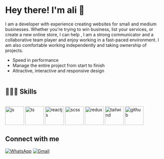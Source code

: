 <h1> Hey there! I'm ali 👋 </h1>

I am a developer with experience creating websites for small and medium businesses. Whether you're trying to win business, list your services, or create a new online store, I can help ,
I am a strong communicator and a collaborative team player and enjoy working in a fast-paced environment. I am also comfortable working independently and taking ownership of projects.
- Speed in performance
- Manage the entire project from start to finish
- Attractive, interactive and responsive design
  <br/>
  <br/>

<h2> 👨🏻‍💻 Skills </h2>

  <br/>
  <div>
      <img src="https://cdn-icons-png.freepik.com/256/381/381742.png?ga=GA1.1.398310697.1656575498&semt=ais" alt="js" width="60px"/>
     <img src="https://cdn-icons-png.freepik.com/256/919/919832.png?ga=GA1.1.398310697.1656575498&semt=ais" alt="ts" width="60px"/>
     <img src="https://cdn-icons-png.freepik.com/256/13101/13101870.png?ga=GA1.1.398310697.1656575498&semt=ais" alt="reactjs" width="60px"/>
     <img src="https://cdn-icons-png.freepik.com/256/5968/5968358.png?ga=GA1.1.398310697.1656575498&semt=ais" alt="scss" width="60px"/>
     <img src="https://www.svgrepo.com/show/354274/redux.svg" alt="redux" width="60px"/>
     <img src="https://www.svgrepo.com/show/374118/tailwind.svg" alt="tailwind" width="60px"/>
     <img src="https://www.svgrepo.com/show/512317/github-142.svg" alt="github" width="60px"/>
  </div>

  ## Connect with me

[![WhatsApp](https://img.shields.io/badge/WhatsApp-25D366?style=for-the-badge&logo=whatsapp&logoColor=white)](https://wa.me/+905365663918)
[![Gmail](https://img.shields.io/badge/Gmail-D14836?style=for-the-badge&logo=gmail&logoColor=white)](mailto:alit64432@gmail.com)

  <br/>
  <br/>
<!--
**alit644/alit644** is a ✨ _special_ ✨ repository because its `README.md` (this file) appears on your GitHub profile.

Here are some ideas to get you started:

- 🔭 I’m currently working on ...
- 🌱 I’m currently learning ...
- 👯 I’m looking to collaborate on ...
- 🤔 I’m looking for help with ...
- 💬 Ask me about ...
- 📫 How to reach me: ...
- 😄 Pronouns: ...
- ⚡ Fun fact: ...
-->
